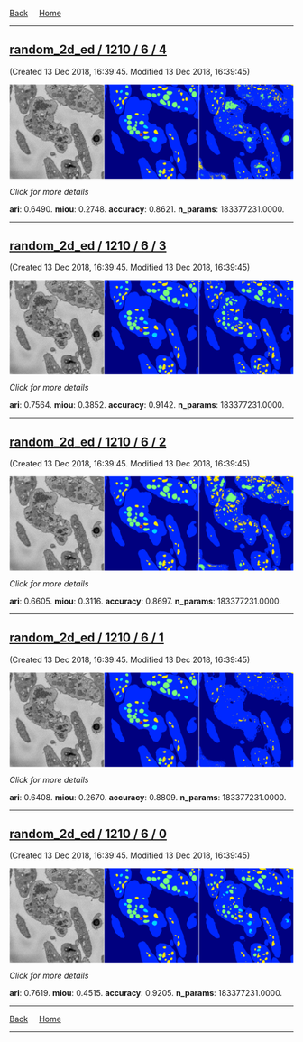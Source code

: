 
[Back](..)&nbsp;&nbsp;&nbsp;&nbsp;&nbsp;[Home](https://leapmanlab.github.io/snapshots)

---

<div class="summary"><a href="4"><h2>random_2d_ed / 1210 / 6 / 4</h2></a><p>(Created 13 Dec 2018, 16:39:45. Modified 13 Dec 2018, 16:39:45)
</p><a href="4"><img src="4/media/summary.png" align="center"></a><p>
<i>Click for more details</i>
</p></div>

**ari**: 0.6490. **miou**: 0.2748. **accuracy**: 0.8621. **n_params**: 183377231.0000. 

---

<div class="summary"><a href="3"><h2>random_2d_ed / 1210 / 6 / 3</h2></a><p>(Created 13 Dec 2018, 16:39:45. Modified 13 Dec 2018, 16:39:45)
</p><a href="3"><img src="3/media/summary.png" align="center"></a><p>
<i>Click for more details</i>
</p></div>

**ari**: 0.7564. **miou**: 0.3852. **accuracy**: 0.9142. **n_params**: 183377231.0000. 

---

<div class="summary"><a href="2"><h2>random_2d_ed / 1210 / 6 / 2</h2></a><p>(Created 13 Dec 2018, 16:39:45. Modified 13 Dec 2018, 16:39:45)
</p><a href="2"><img src="2/media/summary.png" align="center"></a><p>
<i>Click for more details</i>
</p></div>

**ari**: 0.6605. **miou**: 0.3116. **accuracy**: 0.8697. **n_params**: 183377231.0000. 

---

<div class="summary"><a href="1"><h2>random_2d_ed / 1210 / 6 / 1</h2></a><p>(Created 13 Dec 2018, 16:39:45. Modified 13 Dec 2018, 16:39:45)
</p><a href="1"><img src="1/media/summary.png" align="center"></a><p>
<i>Click for more details</i>
</p></div>

**ari**: 0.6408. **miou**: 0.2670. **accuracy**: 0.8809. **n_params**: 183377231.0000. 

---

<div class="summary"><a href="0"><h2>random_2d_ed / 1210 / 6 / 0</h2></a><p>(Created 13 Dec 2018, 16:39:45. Modified 13 Dec 2018, 16:39:45)
</p><a href="0"><img src="0/media/summary.png" align="center"></a><p>
<i>Click for more details</i>
</p></div>

**ari**: 0.7619. **miou**: 0.4515. **accuracy**: 0.9205. **n_params**: 183377231.0000. 

---

[Back](..)&nbsp;&nbsp;&nbsp;&nbsp;&nbsp;[Home](https://leapmanlab.github.io/snapshots)

---